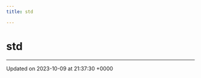 ```yaml
---
title: std

---
```


# std








-------------------------------

Updated on 2023-10-09 at 21:37:30 +0000